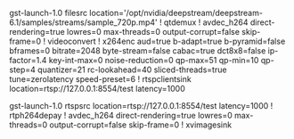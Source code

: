 gst-launch-1.0 filesrc location='/opt/nvidia/deepstream/deepstream-6.1/samples/streams/sample_720p.mp4' ! qtdemux ! avdec_h264 direct-rendering=true lowres=0 max-threads=0 output-corrupt=false skip-frame=0 ! videoconvert ! x264enc aud=true b-adapt=true b-pyramid=false bframes=0 bitrate=2048 byte-stream=false cabac=true dct8x8=false ip-factor=1.4 key-int-max=0 noise-reduction=0 qp-max=51 qp-min=10 qp-step=4 quantizer=21 rc-lookahead=40 sliced-threads=true tune=zerolatency speed-preset=6 ! rtspclientsink location=rtsp://127.0.0.1:8554/test latency=1000


gst-launch-1.0 rtspsrc location=rtsp://127.0.0.1:8554/test latency=1000 ! rtph264depay ! avdec_h264 direct-rendering=true lowres=0 max-threads=0 output-corrupt=false skip-frame=0 ! xvimagesink



